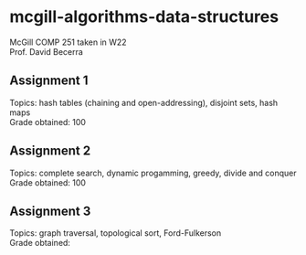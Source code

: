 # mcgill-algorithms-data-structures
McGill COMP 251 taken in W22  
Prof. David Becerra

## Assignment 1
Topics: hash tables (chaining and open-addressing), disjoint sets, hash maps \
Grade obtained: 100

## Assignment 2
Topics: complete search, dynamic progamming, greedy, divide and conquer \
Grade obtained: 100

## Assignment 3
Topics: graph traversal, topological sort, Ford-Fulkerson \
Grade obtained:
